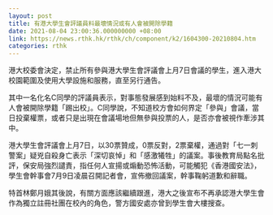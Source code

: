 ```yaml
---
layout: post
title: 有港大學生會評議員料最壞情況或有人會被開除學籍
date: 2021-08-04 23:00:36.000000000 +08:00
link: https://news.rthk.hk/rthk/ch/component/k2/1604300-20210804.htm
categories: rthk
---
```


港大校委會決定，禁止所有參與港大學生會評議會上月7日會議的學生，進入港大校園範圍及使用大學設施和服務，直至另行通告。

其中一名化名C同學的評議員表示，對事態發展感到始料不及，最壞的情況可能有人會被開除學籍「踢出校」。C同學說，不知道校方會如何界定「參與」會議，當日投棄權票，或者只是出現在會議場地但無參與投票的人，是否亦會被視作牽涉其中。

港大學生會評議會上月7日，以30票贊成，0票反對，2票棄權，通過對「七一刺警案」疑兇自殺身亡表示「深切哀悼」和「感激犧牲」的議案。事後教育局點名批評，保安局強烈譴責，指任何人宣揚或煽動恐怖活動，可能觸犯《香港國安法》，學生會幹事會7月9日凌晨召開記者會，宣佈撤回議案，幹事鞠躬道歉和辭職。

特首林鄭月娥其後說，有關方面應該繼續跟進，港大之後宣布不再承認港大學生會作為獨立註冊社團在校內的角色，警方國安處亦曾到學生會大樓搜查。
